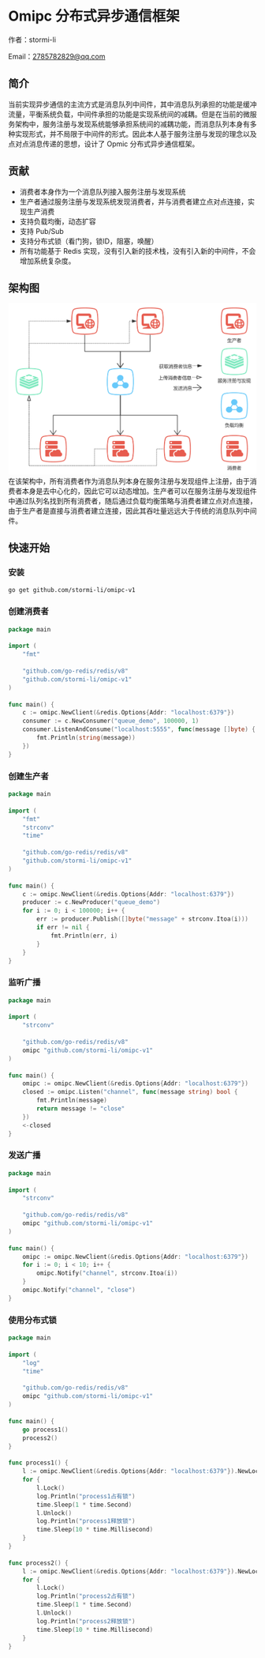 # Omipc 分布式异步通信框架
作者：stormi-li

Email：2785782829@qq.com

## 简介
当前实现异步通信的主流方式是消息队列中间件，其中消息队列承担的功能是缓冲流量，平衡系统负载，中间件承担的功能是实现系统间的减耦。但是在当前的微服务架构中，服务注册与发现系统能够承担系统间的减耦功能，而消息队列本身有多种实现形式，并不局限于中间件的形式。因此本人基于服务注册与发现的理念以及点对点消息传递的思想，设计了 Opmic 分布式异步通信框架。
## 贡献
* 消费者本身作为一个消息队列接入服务注册与发现系统
* 生产者通过服务注册与发现系统发现消费者，并与消费者建立点对点连接，实现生产消费
* 支持负载均衡，动态扩容
* 支持 Pub/Sub 
* 支持分布式锁（看门狗，锁ID，阻塞，唤醒）
* 所有功能基于 Redis 实现，没有引入新的技术栈，没有引入新的中间件，不会增加系统复杂度。
## 架构图
![alt text](media/image.png)
在该架构中，所有消费者作为消息队列本身在服务注册与发现组件上注册，由于消费者本身是去中心化的，因此它可以动态增加。生产者可以在服务注册与发现组件中通过队列名找到所有消费者，随后通过负载均衡策略与消费者建立点对点连接，由于生产者是直接与消费者建立连接，因此其吞吐量远远大于传统的消息队列中间件。
## 快速开始
### 安装
```shell
go get github.com/stormi-li/omipc-v1
```
### 创建消费者
```go
package main

import (
	"fmt"

	"github.com/go-redis/redis/v8"
	"github.com/stormi-li/omipc-v1"
)

func main() {
	c := omipc.NewClient(&redis.Options{Addr: "localhost:6379"})
	consumer := c.NewConsumer("queue_demo", 100000, 1)
	consumer.ListenAndConsume("localhost:5555", func(message []byte) {
		fmt.Println(string(message))
	})
}
```
### 创建生产者
```go
package main

import (
	"fmt"
	"strconv"
	"time"

	"github.com/go-redis/redis/v8"
	"github.com/stormi-li/omipc-v1"
)

func main() {
	c := omipc.NewClient(&redis.Options{Addr: "localhost:6379"})
	producer := c.NewProducer("queue_demo")
	for i := 0; i < 100000; i++ {
		err := producer.Publish([]byte("message" + strconv.Itoa(i)))
		if err != nil {
			fmt.Println(err, i)
		}
	}
}
```
### 监听广播
```go
package main

import (
	"strconv"

	"github.com/go-redis/redis/v8"
	omipc "github.com/stormi-li/omipc-v1"
)

func main() {
	omipc := omipc.NewClient(&redis.Options{Addr: "localhost:6379"})
	closed := omipc.Listen("channel", func(message string) bool {
		fmt.Println(message)
		return message != "close"
	})
	<-closed
}
```
### 发送广播
```go
package main

import (
	"strconv"

	"github.com/go-redis/redis/v8"
	omipc "github.com/stormi-li/omipc-v1"
)

func main() {
	omipc := omipc.NewClient(&redis.Options{Addr: "localhost:6379"})
	for i := 0; i < 10; i++ {
		omipc.Notify("channel", strconv.Itoa(i))
	}
	omipc.Notify("channel", "close")
}
```
### 使用分布式锁
```go
package main

import (
	"log"
	"time"

	"github.com/go-redis/redis/v8"
	omipc "github.com/stormi-li/omipc-v1"
)

func main() {
	go process1()
	process2()
}

func process1() {
	l := omipc.NewClient(&redis.Options{Addr: "localhost:6379"}).NewLock("lock")
	for {
		l.Lock()
		log.Println("process1占有锁")
		time.Sleep(1 * time.Second)
		l.Unlock()
		log.Println("process1释放锁")
		time.Sleep(10 * time.Millisecond)
	}
}

func process2() {
	l := omipc.NewClient(&redis.Options{Addr: "localhost:6379"}).NewLock("lock")
	for {
		l.Lock()
		log.Println("process2占有锁")
		time.Sleep(1 * time.Second)
		l.Unlock()
		log.Println("process2释放锁")
		time.Sleep(10 * time.Millisecond)
	}
}
```